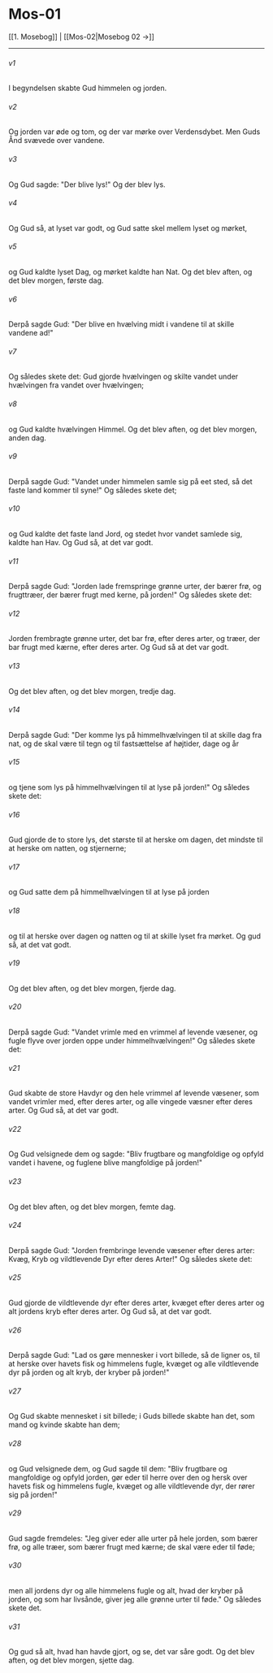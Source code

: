 # Mos-01
[[1. Mosebog]] | [[Mos-02|Mosebog 02 ->]]
***

###### v1
I begyndelsen skabte Gud himmelen og jorden.

###### v2
Og jorden var øde og tom, og der var mørke over Verdensdybet.
Men Guds Ånd svævede over vandene.

###### v3
Og Gud sagde: "Der blive lys!" Og der blev lys.

###### v4
Og Gud så, at lyset var godt, og Gud satte skel mellem lyset og mørket,

###### v5
og Gud kaldte lyset Dag, og mørket kaldte han Nat. Og det blev aften, og det blev morgen, første dag.

###### v6
Derpå sagde Gud: "Der blive en hvælving midt i vandene til at skille vandene ad!"

###### v7
Og således skete det: Gud gjorde hvælvingen og skilte vandet under hvælvingen fra vandet over hvælvingen;

###### v8
og Gud kaldte hvælvingen Himmel. Og det blev aften, og det blev morgen, anden dag.

###### v9
Derpå sagde Gud: "Vandet under himmelen samle sig på eet sted, så det faste land kommer til syne!" Og således skete det;

###### v10
og Gud kaldte det faste land Jord, og stedet hvor vandet samlede sig, kaldte han Hav. Og Gud så, at det var godt.

###### v11
Derpå sagde Gud: "Jorden lade fremspringe grønne urter, der bærer frø, og frugttræer, der bærer frugt med kerne, på jorden!" Og således skete det:

###### v12
Jorden frembragte grønne urter, det bar frø, efter deres arter, og træer, der bar frugt med kærne, efter deres arter. Og Gud så at det var godt.

###### v13
Og det blev aften, og det blev morgen, tredje dag.

###### v14
Derpå sagde Gud: "Der komme lys på himmelhvælvingen til at skille dag fra nat, og de skal være til tegn og til fastsættelse af højtider, dage og år

###### v15
og tjene som lys på himmelhvælvingen til at lyse på jorden!" Og således skete det:

###### v16
Gud gjorde de to store lys, det største til at herske om dagen, det mindste til at herske om natten, og stjernerne;

###### v17
og Gud satte dem på himmelhvælvingen til at lyse på jorden

###### v18
og til at herske over dagen og natten og til at skille lyset fra mørket. Og gud så, at det vat godt.

###### v19
Og det blev aften, og det blev morgen, fjerde dag.

###### v20
Derpå  sagde Gud: "Vandet vrimle med en vrimmel af levende væsener, og fugle flyve over jorden oppe under himmelhvælvingen!" Og således skete det:

###### v21
Gud skabte de store Havdyr og den hele vrimmel af levende væsener, som vandet vrimler med, efter deres arter, og alle vingede væsner efter deres arter. Og Gud så, at det var godt.

###### v22
Og Gud velsignede dem og sagde: "Bliv frugtbare og mangfoldige og opfyld vandet i havene, og fuglene blive mangfoldige på jorden!"

###### v23
Og det blev aften, og det blev morgen, femte dag.

###### v24
Derpå sagde Gud: "Jorden frembringe levende væsener efter deres arter: Kvæg, Kryb og vildtlevende Dyr efter deres Arter!" Og således skete det:

###### v25
Gud gjorde de vildtlevende dyr efter deres arter, kvæget efter deres arter og alt jordens kryb efter deres arter. Og Gud så, at det var godt.

###### v26
Derpå sagde Gud: "Lad os gøre mennesker i vort billede, så de ligner os, til at herske over havets fisk og himmelens fugle, kvæget og alle vildtlevende dyr på jorden og alt kryb, der kryber på jorden!"

###### v27
Og Gud skabte mennesket i sit billede; i Guds billede skabte han det, som mand og kvinde skabte han dem;

###### v28
og Gud velsignede dem, og Gud sagde til dem: "Bliv frugtbare og mangfoldige og opfyld jorden, gør eder til herre over den og hersk over havets fisk og himmelens fugle, kvæget og alle vildtlevende dyr, der rører sig på jorden!"

###### v29
Gud sagde fremdeles: "Jeg giver eder alle urter på hele jorden, som bærer frø, og alle træer, som bærer frugt med kærne; de skal være eder til føde;

###### v30
men all jordens dyr og alle himmelens fugle og alt, hvad der kryber på jorden, og som har livsånde, giver jeg alle grønne urter til føde." Og således skete det.

###### v31
Og gud så alt, hvad han havde gjort, og se, det var såre godt. Og det blev aften, og det blev morgen, sjette dag.



